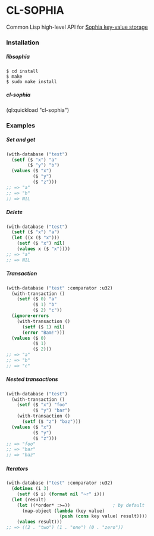 # CL-SOPHIA
Common Lisp high-level API for [Sophia key-value storage](http://sphia.org/)

### Installation
##### libsophia
```
$ cd install
$ make
$ sudo make install
```
##### cl-sophia
(ql:quickload "cl-sophia")

### Examples
##### Set and get
```lisp
(with-database ("test")
  (setf ($ "x") "a"
        ($ "y") "b")
  (values ($ "x")
          ($ "y")
          ($ "z")))
;; => "a"
;; => "b"
;; => NIL
```
##### Delete
```lisp
(with-database ("test")
  (setf ($ "x") "a")
  (let ((x ($ "x")))
    (setf ($ "x") nil)
    (values x ($ "x"))))
;; => "a"
;; => NIL
```
##### Transaction
```lisp
(with-database ("test" :comparator :u32)
  (with-transaction ()
    (setf ($ 0) "a"
          ($ 1) "b"
          ($ 2) "c"))
  (ignore-errors
    (with-transaction ()
      (setf ($ 1) nil)
      (error "Bam!")))
  (values ($ 0)
          ($ 1)
          ($ 2)))
;; => "a"
;; => "b"
;; => "c"
```
##### Nested transactions
```lisp
(with-database ("test")
  (with-transaction ()
    (setf ($ "x") "foo"
          ($ "y") "bar")
    (with-transaction ()
      (setf ($ "z") "baz")))
  (values ($ "x")
          ($ "y")
          ($ "z")))
;; => "foo"
;; => "bar"
;; => "baz"
```
##### Iterators
```lisp
(with-database ("test" :comparator :u32)
  (dotimes (i 3)
    (setf ($ i) (format nil "~r" i)))
  (let (result)
    (let ((*order* :>=))                ; by default
      (map-object (lambda (key value)
                    (push (cons key value) result))))
    (values result)))
;; => ((2 . "two") (1 . "one") (0 . "zero"))
```
